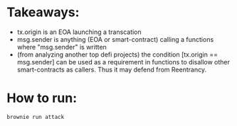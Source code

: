 # Takeaways:

- tx.origin is an EOA launching a transcation
- msg.sender is anything (EOA or smart-contract) calling a functions where "msg.sender" is written
- (from analyzing another top defi projects) the condition [tx.origin == msg.sender] can be used as a requirement in functions to disallow other smart-contracts as callers. Thus it may defend from Reentrancy.

# How to run:

```bash
brownie run attack
```